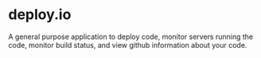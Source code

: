 deploy.io
=========

A general purpose application to deploy code, monitor servers running the code, monitor build status, and view github information about your code.
